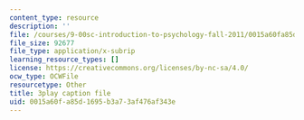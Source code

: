 ```yaml
---
content_type: resource
description: ''
file: /courses/9-00sc-introduction-to-psychology-fall-2011/0015a60fa85d1695b3a73af476af343e_SXzdOK_J-xE.srt
file_size: 92677
file_type: application/x-subrip
learning_resource_types: []
license: https://creativecommons.org/licenses/by-nc-sa/4.0/
ocw_type: OCWFile
resourcetype: Other
title: 3play caption file
uid: 0015a60f-a85d-1695-b3a7-3af476af343e
---
```

